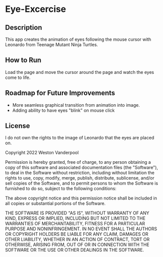 # Eye-Excercise
## Description
This app creates the animation of eyes following the mouse cursor with Leonardo from Teenage Mutant Ninja Turtles.
## How to Run
Load the page and move the cursor around the page and watch the eyes come to life.

## Roadmap for Future Improvements
- More seamless graphical transition from animation into image.
- Adding ability to have eyes "blink" on mouse click

## License
I do not own the rights to the image of Leonardo that the eyes are placed on.

Copyright 2022 Weston Vanderpool

Permission is hereby granted, free of charge, to any person obtaining a copy of this software and associated documentation files (the "Software"), to deal in the Software without restriction, including without limitation the rights to use, copy, modify, merge, publish, distribute, sublicense, and/or sell copies of the Software, and to permit persons to whom the Software is furnished to do so, subject to the following conditions:

The above copyright notice and this permission notice shall be included in all copies or substantial portions of the Software.

THE SOFTWARE IS PROVIDED "AS IS", WITHOUT WARRANTY OF ANY KIND, EXPRESS OR IMPLIED, INCLUDING BUT NOT LIMITED TO THE WARRANTIES OF MERCHANTABILITY, FITNESS FOR A PARTICULAR PURPOSE AND NONINFRINGEMENT. IN NO EVENT SHALL THE AUTHORS OR COPYRIGHT HOLDERS BE LIABLE FOR ANY CLAIM, DAMAGES OR OTHER LIABILITY, WHETHER IN AN ACTION OF CONTRACT, TORT OR OTHERWISE, ARISING FROM, OUT OF OR IN CONNECTION WITH THE SOFTWARE OR THE USE OR OTHER DEALINGS IN THE SOFTWARE.